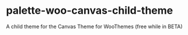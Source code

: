 palette-woo-canvas-child-theme
==============================

A child theme for the Canvas Theme for WooThemes (free while in BETA)
